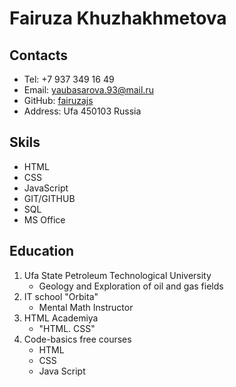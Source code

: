 # Fairuza Khuzhakhmetova
## Contacts
* Tel: +7 937 349 16 49
* Email: yaubasarova.93@mail.ru
* GitHub: [fairuzajs](https://github.com/Fairuzajs)
* Address: Ufa 450103 Russia
## Skils
* HTML
* CSS
* JavaScript
* GIT/GITHUB
* SQL
* MS Office
## Education
1. Ufa State Petroleum Technological University
    + Geology and Exploration of oil and gas fields
2. IT school "Orbita"
    + Mental Math Instructor
3. HTML Academiya
    + "HTML. CSS"
4. Code-basics free courses
    + HTML
    + CSS
    + Java Script